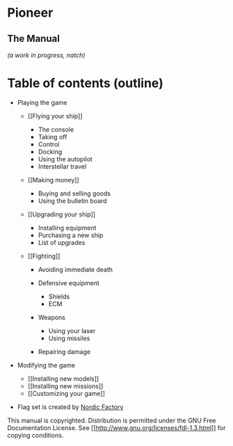# Pioneer

## The Manual

*(a work in progress, natch)*

# Table of contents (outline)

-   Playing the game
    -   [[Flying your ship]]
        -   The console
        -   Taking off
        -   Control
        -   Docking
        -   Using the autopilot
        -   Interstellar travel

    -   [[Making money]]
        -   Buying and selling goods
        -   Using the bulletin board

    -   [[Upgrading your ship]]
        -   Installing equipment
        -   Purchasing a new ship
        -   List of upgrades

    -   [[Fighting]]
        -   Avoiding immediate death
        -   Defensive equipment
            -   Shields
            -   ECM

        -   Weapons
            -   Using your laser
            -   Using missiles

        -   Repairing damage


-   Modifying the game
    -   [[Installing new models]]
    -   [[Installing new missions]]
    -   [[Customizing your game]]


* Flag set is created by [Nordic Factory](http://www.nordicfactory.com/)

This manual is copyrighted. Distribution is permitted under the GNU
Free Documentation License. See
[[http://www.gnu.org/licenses/fdl-1.3.html]] for copying
conditions.


